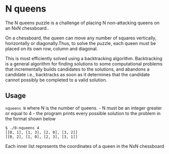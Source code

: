 # N queens

The N queens puzzle is a challenge of placing N non-attacking queens on an NxN chessboard..

On a chessboard, the queen can move any number of squares vertically, horizontally
or diagonally.Thus, to solve the puzzle, each queen must be placed on its own
row, column and diagonal.

This is most efficiently solved using a backtracking algorithm. Backtracking is
a general algorithm for finding solutions to some computational problems that
incrementally builds candidates to the solutions, and abandons a candidate i.e.,
backtracks as soon as it determines that the candidate cannot possibly be completed
to a valid solution.

## Usage

```nqueens N```
where N is the number of queens.
      - N must be an integer greater or equal to 4
      - the program prints every possible solution to the problem in the format
        shown below
```
$ ./0-nqueens 4
[[0, 1], [1, 3], [2, 0], [3, 2]]
[[0, 2], [1, 0], [2, 3], [3, 1]]
```
Each inner list represents the coordinates of a queen in the NxN chessboard
